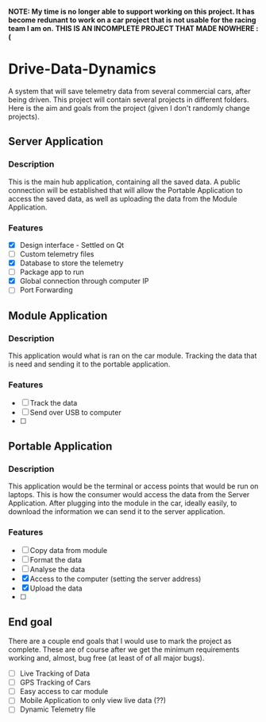**NOTE: My time is no longer able to support working on this project. It has become redunant to work on a car project that is not usable for the racing team I am on.**
**THIS IS AN INCOMPLETE PROJECT THAT MADE NOWHERE :(**

# Drive-Data-Dynamics
A system that will save telemetry data from several commercial cars, after being driven. This project will contain several projects in different folders. Here is the aim and goals from the project (given  I don't randomly change projects). 

## Server Application
### Description
This is the main hub application, containing all the saved data. A public connection will be established that will allow the Portable Application to access the saved data, as well as uploading the data from the Module Application.

### Features
- [X] Design interface - Settled on Qt
- [ ] Custom telemetry files
- [X] Database to store the telemetry
- [ ] Package app to run
- [X] Global connection through computer IP
- [ ] Port Forwarding

## Module Application 
### Description
This application would what is ran on the car module. Tracking the data that is need and sending it to the portable application. 

### Features
- [ ] Track the data
- [ ] Send over USB to computer
- [ ]    

## Portable Application
### Description
This application would be the terminal or access points that would be run on laptops. This is how the consumer would access the data from the Server Application. After plugging into the module in the car, ideally easily, to download the information we can send it to the server application.

### Features
- [ ] Copy data from module
- [ ] Format the data
- [ ] Analyse the data
- [X] Access to the computer (setting the server address)
- [X] Upload the data 
- [ ] 

## End goal
There are a couple end goals that I would use to mark the project as complete. These are of course after we get the minimum requirements working and, almost, bug free (at least of of all major bugs).

- [ ] Live Tracking of Data
- [ ] GPS Tracking of Cars 
- [ ] Easy access to car module
- [ ] Mobile Application to only view live data (??) 
- [ ] Dynamic Telemetry file
